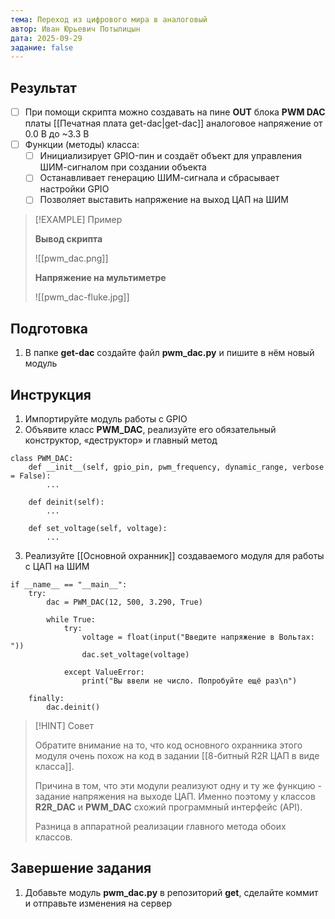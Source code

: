 ```yaml
---
тема: Переход из цифрового мира в аналоговый
автор: Иван Юрьевич Потылицын
дата: 2025-09-29
задание: false
---
```


## Результат

- [ ] При помощи скрипта можно создавать на пине **OUT** блока **PWM DAC** платы [[Печатная плата get-dac|get-dac]] аналоговое напряжение от 0.0 В до ~3.3 В
- [ ] Функции (методы) класса:
    - [ ] Инициализирует GPIO-пин и создаёт объект для управления ШИМ-сигналом при создании объекта
    - [ ] Останавливает генерацию ШИМ-сигнала и сбрасывает настройки GPIO
    - [ ] Позволяет выставить напряжение на выход ЦАП на ШИМ

> [!EXAMPLE] Пример
> 
> **Вывод скрипта**
> 
> ![[pwm_dac.png]]
> 
> **Напряжение на мультиметре**
> 
> ![[pwm_dac-fluke.jpg]]

## Подготовка

1. В папке **get-dac** создайте файл **pwm_dac.py** и пишите в нём новый модуль

## Инструкция

1. Импортируйте модуль работы с GPIO
2. Объявите класс **PWM_DAC**, реализуйте его обязательный конструктор, «деструктор» и главный метод

```
class PWM_DAC:
    def __init__(self, gpio_pin, pwm_frequency, dynamic_range, verbose = False):
        ...
        
    def deinit(self):
        ...

    def set_voltage(self, voltage):
        ...
```

3. Реализуйте [[Основной охранник]] создаваемого модуля для работы с ЦАП на ШИМ

```
if __name__ == "__main__":
    try:
        dac = PWM_DAC(12, 500, 3.290, True)
        
        while True:
            try:
                voltage = float(input("Введите напряжение в Вольтах: "))
                dac.set_voltage(voltage)

            except ValueError:
                print("Вы ввели не число. Попробуйте ещё раз\n")

    finally:
        dac.deinit()
```

> [!HINT] Совет
> 
> Обратите внимание на то, что код основного охранника этого модуля очень похож на код в задании [[8-битный R2R ЦАП в виде класса]].
> 
> Причина в том, что эти модули реализуют одну и ту же функцию - задание напряжения на выходе ЦАП. Именно поэтому у классов **R2R_DAC** и **PWM_DAC** схожий программный интерфейс (API).
> 
> Разница в аппаратной реализации главного метода обоих классов.

## Завершение задания

1. Добавьте модуль **pwm_dac.py** в репозиторий **get**, сделайте коммит и отправьте изменения на сервер
